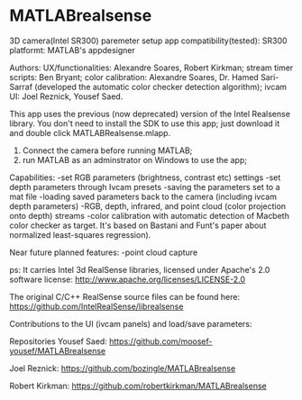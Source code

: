 # MATLABrealsense
3D camera(Intel SR300) paremeter setup app
compatibility(tested): SR300
platformt: MATLAB's appdesigner

Authors: 
UX/functionalities: Alexandre Soares, Robert Kirkman;
stream timer scripts:  Ben Bryant;
color calibration: Alexandre Soares, Dr. Hamed Sari-Sarraf (developed the automatic color checker detection algorithm);
ivcam UI: Joel Reznick, Yousef Saed.

This app uses the previous (now deprecated) version of the Intel Realsense library. You don't need to install the SDK to use this app; just download it and double click MATLABRealsense.mlapp.

1. Connect the camera before running MATLAB; 
2. run MATLAB as an adminstrator on Windows to use the app;

Capabilities:
  -set RGB parameters (brightness, contrast etc) settings
  -set depth parameters through Ivcam presets
  -saving the parameters set to a mat file
  -loading saved parameters back to the camera (including ivcam depth parameters)
  -RGB, depth, infrared, and point cloud (color projection onto depth) streams
  -color calibration with automatic detection of Macbeth color checker as target. It's based on Bastani and Funt's paper about normalized least-squares regression).

Near future planned features:
  -point cloud capture

ps: It carries Intel 3d RealSense libraries, licensed under Apache's 2.0 software license:
http://www.apache.org/licenses/LICENSE-2.0

The original C/C++ RealSense source files can be found here:
https://github.com/IntelRealSense/librealsense

Contributions to the UI (ivcam panels) and load/save parameters:

Repositories
Yousef Saed: https://github.com/moosef-yousef/MATLABrealsense

Joel Reznick: https://github.com/bozingle/MATLABrealsense

Robert Kirkman: https://github.com/robertkirkman/MATLABrealsense


